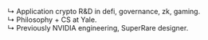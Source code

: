 ↳ Application crypto R&D in defi, governance, zk, gaming.\
↳ Philosophy + CS at Yale.\
↳ Previously NVIDIA engineering, SuperRare designer.
